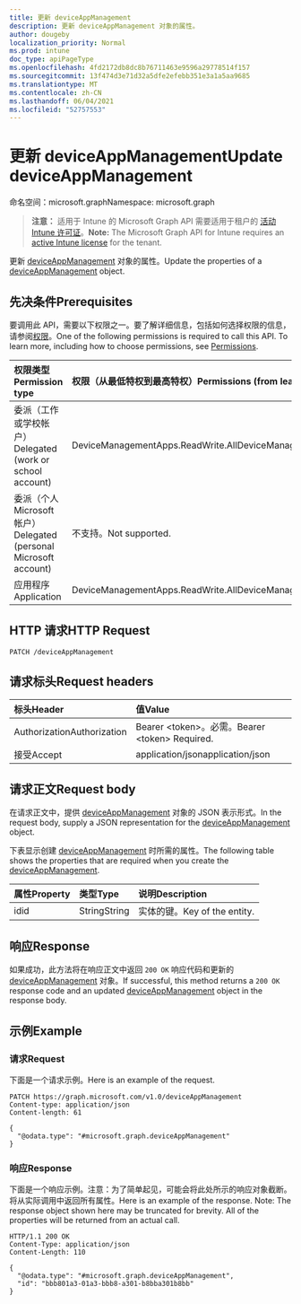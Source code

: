 ```yaml
---
title: 更新 deviceAppManagement
description: 更新 deviceAppManagement 对象的属性。
author: dougeby
localization_priority: Normal
ms.prod: intune
doc_type: apiPageType
ms.openlocfilehash: 4fd2172db8dc8b76711463e9596a29778514f157
ms.sourcegitcommit: 13f474d3e71d32a5dfe2efebb351e3a1a5aa9685
ms.translationtype: MT
ms.contentlocale: zh-CN
ms.lasthandoff: 06/04/2021
ms.locfileid: "52757553"
---
```

# <a name="update-deviceappmanagement"></a><span data-ttu-id="b64a2-103">更新 deviceAppManagement</span><span class="sxs-lookup"><span data-stu-id="b64a2-103">Update deviceAppManagement</span></span>

<span data-ttu-id="b64a2-104">命名空间：microsoft.graph</span><span class="sxs-lookup"><span data-stu-id="b64a2-104">Namespace: microsoft.graph</span></span>

> <span data-ttu-id="b64a2-105">**注意：** 适用于 Intune 的 Microsoft Graph API 需要适用于租户的 [活动 Intune 许可证](https://go.microsoft.com/fwlink/?linkid=839381)。</span><span class="sxs-lookup"><span data-stu-id="b64a2-105">**Note:** The Microsoft Graph API for Intune requires an [active Intune license](https://go.microsoft.com/fwlink/?linkid=839381) for the tenant.</span></span>

<span data-ttu-id="b64a2-106">更新 [deviceAppManagement](../resources/intune-apps-deviceappmanagement.md) 对象的属性。</span><span class="sxs-lookup"><span data-stu-id="b64a2-106">Update the properties of a [deviceAppManagement](../resources/intune-apps-deviceappmanagement.md) object.</span></span>

## <a name="prerequisites"></a><span data-ttu-id="b64a2-107">先决条件</span><span class="sxs-lookup"><span data-stu-id="b64a2-107">Prerequisites</span></span>
<span data-ttu-id="b64a2-p101">要调用此 API，需要以下权限之一。要了解详细信息，包括如何选择权限的信息，请参阅[权限](/graph/permissions-reference)。</span><span class="sxs-lookup"><span data-stu-id="b64a2-p101">One of the following permissions is required to call this API. To learn more, including how to choose permissions, see [Permissions](/graph/permissions-reference).</span></span>

|<span data-ttu-id="b64a2-110">权限类型</span><span class="sxs-lookup"><span data-stu-id="b64a2-110">Permission type</span></span>|<span data-ttu-id="b64a2-111">权限（从最低特权到最高特权）</span><span class="sxs-lookup"><span data-stu-id="b64a2-111">Permissions (from least to most privileged)</span></span>|
|:---|:---|
|<span data-ttu-id="b64a2-112">委派（工作或学校帐户）</span><span class="sxs-lookup"><span data-stu-id="b64a2-112">Delegated (work or school account)</span></span>|<span data-ttu-id="b64a2-113">DeviceManagementApps.ReadWrite.All</span><span class="sxs-lookup"><span data-stu-id="b64a2-113">DeviceManagementApps.ReadWrite.All</span></span>|
|<span data-ttu-id="b64a2-114">委派（个人 Microsoft 帐户）</span><span class="sxs-lookup"><span data-stu-id="b64a2-114">Delegated (personal Microsoft account)</span></span>|<span data-ttu-id="b64a2-115">不支持。</span><span class="sxs-lookup"><span data-stu-id="b64a2-115">Not supported.</span></span>|
|<span data-ttu-id="b64a2-116">应用程序</span><span class="sxs-lookup"><span data-stu-id="b64a2-116">Application</span></span>|<span data-ttu-id="b64a2-117">DeviceManagementApps.ReadWrite.All</span><span class="sxs-lookup"><span data-stu-id="b64a2-117">DeviceManagementApps.ReadWrite.All</span></span>|

## <a name="http-request"></a><span data-ttu-id="b64a2-118">HTTP 请求</span><span class="sxs-lookup"><span data-stu-id="b64a2-118">HTTP Request</span></span>
<!-- {
  "blockType": "ignored"
}
-->
``` http
PATCH /deviceAppManagement
```

## <a name="request-headers"></a><span data-ttu-id="b64a2-119">请求标头</span><span class="sxs-lookup"><span data-stu-id="b64a2-119">Request headers</span></span>
|<span data-ttu-id="b64a2-120">标头</span><span class="sxs-lookup"><span data-stu-id="b64a2-120">Header</span></span>|<span data-ttu-id="b64a2-121">值</span><span class="sxs-lookup"><span data-stu-id="b64a2-121">Value</span></span>|
|:---|:---|
|<span data-ttu-id="b64a2-122">Authorization</span><span class="sxs-lookup"><span data-stu-id="b64a2-122">Authorization</span></span>|<span data-ttu-id="b64a2-123">Bearer &lt;token&gt;。必需。</span><span class="sxs-lookup"><span data-stu-id="b64a2-123">Bearer &lt;token&gt; Required.</span></span>|
|<span data-ttu-id="b64a2-124">接受</span><span class="sxs-lookup"><span data-stu-id="b64a2-124">Accept</span></span>|<span data-ttu-id="b64a2-125">application/json</span><span class="sxs-lookup"><span data-stu-id="b64a2-125">application/json</span></span>|

## <a name="request-body"></a><span data-ttu-id="b64a2-126">请求正文</span><span class="sxs-lookup"><span data-stu-id="b64a2-126">Request body</span></span>
<span data-ttu-id="b64a2-127">在请求正文中，提供 [deviceAppManagement](../resources/intune-apps-deviceappmanagement.md) 对象的 JSON 表示形式。</span><span class="sxs-lookup"><span data-stu-id="b64a2-127">In the request body, supply a JSON representation for the [deviceAppManagement](../resources/intune-apps-deviceappmanagement.md) object.</span></span>

<span data-ttu-id="b64a2-128">下表显示创建 [deviceAppManagement](../resources/intune-apps-deviceappmanagement.md) 时所需的属性。</span><span class="sxs-lookup"><span data-stu-id="b64a2-128">The following table shows the properties that are required when you create the [deviceAppManagement](../resources/intune-apps-deviceappmanagement.md).</span></span>

|<span data-ttu-id="b64a2-129">属性</span><span class="sxs-lookup"><span data-stu-id="b64a2-129">Property</span></span>|<span data-ttu-id="b64a2-130">类型</span><span class="sxs-lookup"><span data-stu-id="b64a2-130">Type</span></span>|<span data-ttu-id="b64a2-131">说明</span><span class="sxs-lookup"><span data-stu-id="b64a2-131">Description</span></span>|
|:---|:---|:---|
|<span data-ttu-id="b64a2-132">id</span><span class="sxs-lookup"><span data-stu-id="b64a2-132">id</span></span>|<span data-ttu-id="b64a2-133">String</span><span class="sxs-lookup"><span data-stu-id="b64a2-133">String</span></span>|<span data-ttu-id="b64a2-134">实体的键。</span><span class="sxs-lookup"><span data-stu-id="b64a2-134">Key of the entity.</span></span>|



## <a name="response"></a><span data-ttu-id="b64a2-135">响应</span><span class="sxs-lookup"><span data-stu-id="b64a2-135">Response</span></span>
<span data-ttu-id="b64a2-136">如果成功，此方法将在响应正文中返回 `200 OK` 响应代码和更新的 [deviceAppManagement](../resources/intune-apps-deviceappmanagement.md) 对象。</span><span class="sxs-lookup"><span data-stu-id="b64a2-136">If successful, this method returns a `200 OK` response code and an updated [deviceAppManagement](../resources/intune-apps-deviceappmanagement.md) object in the response body.</span></span>

## <a name="example"></a><span data-ttu-id="b64a2-137">示例</span><span class="sxs-lookup"><span data-stu-id="b64a2-137">Example</span></span>

### <a name="request"></a><span data-ttu-id="b64a2-138">请求</span><span class="sxs-lookup"><span data-stu-id="b64a2-138">Request</span></span>
<span data-ttu-id="b64a2-139">下面是一个请求示例。</span><span class="sxs-lookup"><span data-stu-id="b64a2-139">Here is an example of the request.</span></span>
``` http
PATCH https://graph.microsoft.com/v1.0/deviceAppManagement
Content-type: application/json
Content-length: 61

{
  "@odata.type": "#microsoft.graph.deviceAppManagement"
}
```

### <a name="response"></a><span data-ttu-id="b64a2-140">响应</span><span class="sxs-lookup"><span data-stu-id="b64a2-140">Response</span></span>
<span data-ttu-id="b64a2-p102">下面是一个响应示例。注意：为了简单起见，可能会将此处所示的响应对象截断。将从实际调用中返回所有属性。</span><span class="sxs-lookup"><span data-stu-id="b64a2-p102">Here is an example of the response. Note: The response object shown here may be truncated for brevity. All of the properties will be returned from an actual call.</span></span>
``` http
HTTP/1.1 200 OK
Content-Type: application/json
Content-Length: 110

{
  "@odata.type": "#microsoft.graph.deviceAppManagement",
  "id": "bbb801a3-01a3-bbb8-a301-b8bba301b8bb"
}
```




